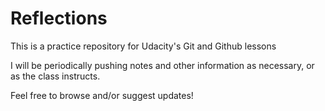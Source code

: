 # Reflections

This is a practice repository for Udacity's Git and Github lessons

I will be periodically pushing notes and other information as necessary, or as the class instructs.

Feel free to browse and/or suggest updates!

